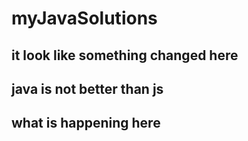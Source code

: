 # myJavaSolutions


## it look like something changed here

## java is not better than js

## what is happening here

